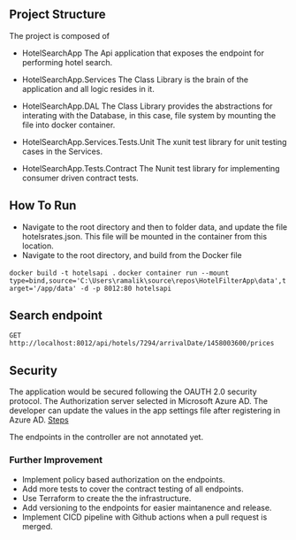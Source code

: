 ## Project Structure
The project is composed of 
- HotelSearchApp
The Api application that exposes the endpoint for performing hotel search.

- HotelSearchApp.Services
The Class Library is the brain of the application and all logic resides in it.

- HotelSearchApp.DAL
The Class Library provides the abstractions for interating with the Database, in this case, file system by mounting the file into docker container.

- HotelSearchApp.Services.Tests.Unit
The xunit test library for unit testing cases in the Services.

- HotelSearchApp.Tests.Contract
The Nunit test library for implementing consumer driven contract tests.

## How To Run
- Navigate to the root directory and then to folder data, and update the file hotelsrates.json. This file will be mounted in the container from this location.
- Navigate to the root directory, and build from the Docker file

`docker build -t hotelsapi .`
`docker container run --mount type=bind,source='C:\Users\ramalik\source\repos\HotelFilterApp\data',target='/app/data' -d -p 8012:80 hotelsapi`

## Search endpoint
`GET http://localhost:8012/api/hotels/7294/arrivalDate/1458003600/prices`

## Security
The application would be secured following the OAUTH 2.0 security protocol. The Authorization server selected in Microsoft Azure AD. The developer can update the values in the app settings file after registering in Azure AD.
[Steps](https://docs.microsoft.com/en-us/azure/active-directory/develop/quickstart-v2-aspnet-core-web-api)

The endpoints in the controller are not annotated yet.

### Further Improvement
- Implement policy based authorization on the endpoints.
- Add more tests to cover the contract testing of all endpoints.
- Use Terraform to create the the infrastructure.
- Add versioning to the endpoints for easier maintanence and release.
- Implement CICD pipeline with Github actions when a pull request is merged.